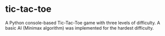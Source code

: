 # tic-tac-toe
A Python console-based Tic-Tac-Toe game with three levels of difficulty.
A basic AI (Minimax algorithm) was implemented for the hardest difficulty.
